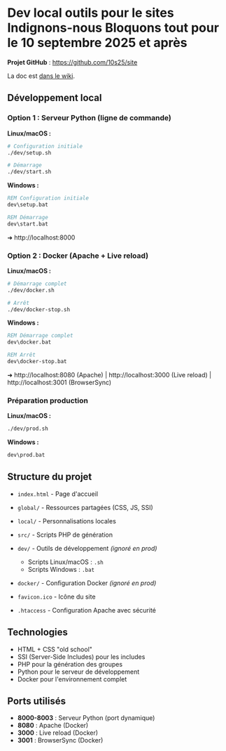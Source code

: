 # Dev local outils pour le sites Indignons-nous Bloquons tout pour le 10 septembre 2025 et après

**Projet GitHub** : https://github.com/10s25/site

La doc est [dans le wiki](https://github.com/10s25/site/wiki).

## Développement local

### Option 1 : Serveur Python (ligne de commande)

**Linux/macOS :**
```bash
# Configuration initiale
./dev/setup.sh

# Démarrage
./dev/start.sh
```

**Windows :**
```cmd
REM Configuration initiale
dev\setup.bat

REM Démarrage
dev\start.bat
```
➜ http://localhost:8000

### Option 2 : Docker (Apache + Live reload)

**Linux/macOS :**
```bash
# Démarrage complet
./dev/docker.sh

# Arrêt
./dev/docker-stop.sh
```

**Windows :**
```cmd
REM Démarrage complet
dev\docker.bat

REM Arrêt
dev\docker-stop.bat
```
➜ http://localhost:8080 (Apache) | http://localhost:3000 (Live reload) | http://localhost:3001 (BrowserSync)

### Préparation production

**Linux/macOS :**
```bash
./dev/prod.sh
```

**Windows :**
```cmd
dev\prod.bat
```

## Structure du projet

- `index.html` - Page d'accueil
- `global/` - Ressources partagées (CSS, JS, SSI)
- `local/` - Personnalisations locales
- `src/` - Scripts PHP de génération
- `dev/` - Outils de développement *(ignoré en prod)*
  - Scripts Linux/macOS : `.sh`
  - Scripts Windows : `.bat`

- `docker/` - Configuration Docker *(ignoré en prod)*
- `favicon.ico` - Icône du site
- `.htaccess` - Configuration Apache avec sécurité

## Technologies

- HTML + CSS "old school"
- SSI (Server-Side Includes) pour les includes
- PHP pour la génération des groupes
- Python pour le serveur de développement
- Docker pour l'environnement complet




## Ports utilisés

- **8000-8003** : Serveur Python (port dynamique)
- **8080** : Apache (Docker)
- **3000** : Live reload (Docker)
- **3001** : BrowserSync (Docker)
